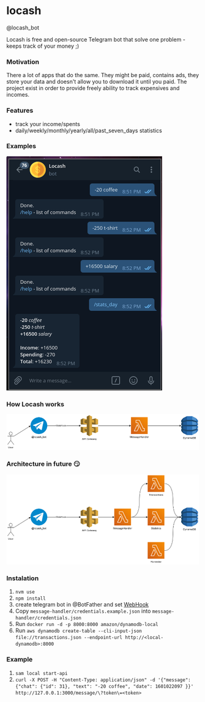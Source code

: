 # locash

@locash_bot

Locash is free and open-source Telegram bot that solve one problem - keeps track of your money ;)

### Motivation

There a lot of apps that do the same. They might be paid, contains ads, they store your data and doesn't allow you to download  it until you paid. The project exist in order to provide freely ability to track expensives and incomes.


### Features
- track your income/spents
- daily/weekly/monthly/yearly/all/past_seven_days statistics


### Examples

![Example](https://github.com/GABAnich/locash/blob/master/img/example.png)


### How Locash works

![Architecture](https://github.com/GABAnich/locash/blob/master/img/locash-aws.png)


### Architecture in future :smirk:

![ArchitectureFuture](https://github.com/GABAnich/locash/blob/master/img/locash-aws-future.png)


### Instalation

1. `nvm use`
2. `npm install`
3. create telegram bot in @BotFather and set [WebHook](https://core.telegram.org/bots/api#setwebhook)
4. Copy `message-handler/credentials.example.json` into `message-handler/credentials.json`
5. Run `docker run -d -p 8000:8000 amazon/dynamodb-local`
6. Run `aws dynamodb create-table --cli-input-json file://transactions.json --endpoint-url http://<local-dynamodb>:8000`


### Example

1. `sam local start-api`
2. `curl -X POST -H "Content-Type: application/json" -d '{"message":{"chat": {"id": 31}, "text": "-20 coffee", "date": 1601022097 }}' http://127.0.0.1:3000/message/\?token\=<token>`


